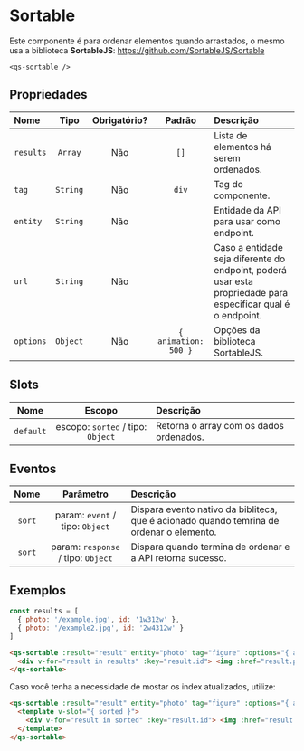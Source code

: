 # Sortable

Este componente é para ordenar elementos quando arrastados, o mesmo usa a biblioteca **SortableJS**: https://github.com/SortableJS/Sortable


```
<qs-sortable />
```

## Propriedades

| Nome | Tipo | Obrigatório? | Padrão | Descrição |
|:-|:-:|:-:|:-:|:-|
| `results` | `Array` | Não | `[]` | Lista de elementos há serem ordenados. |
| `tag` | `String` | Não | `div` | Tag do componente. |
| `entity` | `String` | Não | | Entidade da API para usar como endpoint. |
| `url` | `String` | Não | | Caso a entidade seja diferente do endpoint, poderá usar esta propriedade para especificar qual é o endpoint. |
| `options` | `Object` | Não | `{ animation: 500 }` | Opções da biblioteca SortableJS. |

## Slots

| Nome | Escopo | Descrição
|:-:|:-:|:-|
| `default` | escopo: `sorted` / tipo: `Object` | Retorna o array com os dados ordenados.

## Eventos

| Nome | Parâmetro | Descrição
|:-:|:-:|:-|
| `sort` | param: `event` / tipo: `Object` | Dispara evento nativo da bibliteca, que é acionado quando temrina de ordenar o elemento. |
| `sort` | param: `response` / tipo: `Object` | Dispara quando termina de ordenar e a API retorna sucesso. |


## Exemplos

```js
const results = [
  { photo: '/example.jpg', id: '1w312w' },
  { photo: '/example2.jpg', id: '2w4312w' }
]
```

```html
<qs-sortable :result="result" entity="photo" tag="figure" :options="{ animation: 600 }">
  <div v-for="result in results" :key="result.id"> <img :href="result.photo" /></div>
</qs-sortable>
```

Caso você tenha a necessidade de mostar os index atualizados, utilize:

```html
<qs-sortable :result="result" entity="photo" tag="figure" :options="{ animation: 600 }">
  <template v-slot="{ sorted }">
    <div v-for="result in sorted" :key="result.id"> <img :href="result.photo" /></div>
  </template>
</qs-sortable>
```
